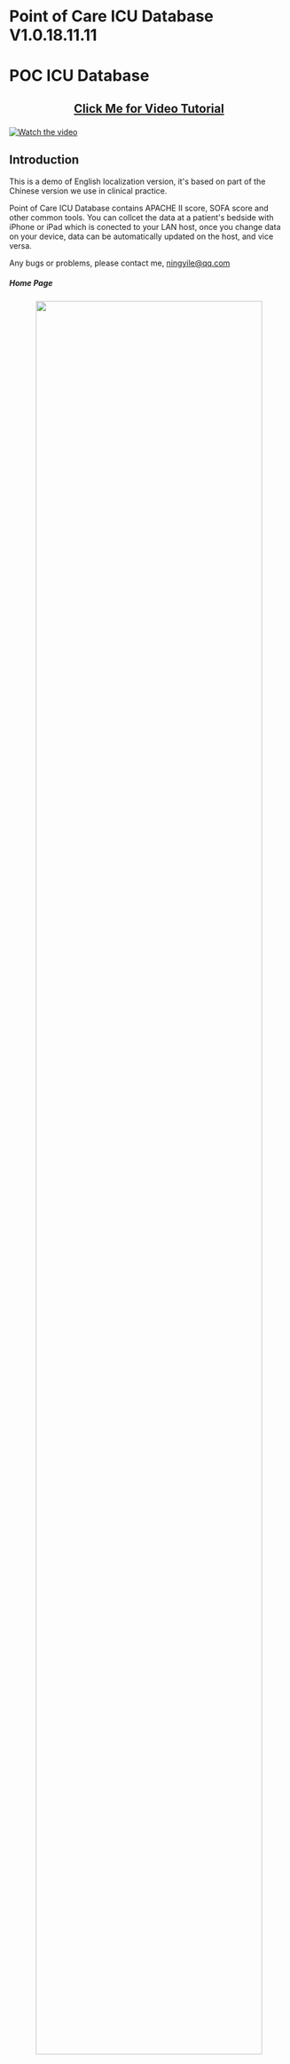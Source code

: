 # Point of Care ICU Database V1.0.18.11.11
# POC ICU Database






## <p align="center"> [Click Me for Video Tutorial](https://youtu.be/Sb5DvTK-gf4)</p>
[![Watch the video](https://github.com/ningyile/Point-of-Care-ICU-Database/raw/master/IMG/Video.jpg)](https://youtu.be/Sb5DvTK-gf4)




## Introduction
This is a demo of English localization version, it's based on part of the Chinese version we use in clinical practice.  
  
Point of Care ICU Database contains APACHE II score, SOFA score and other common tools. You can collcet the data at a patient's bedside with iPhone or iPad which is conected to your LAN host, once you change data on your device, data can be automatically updated on the host, and vice versa.  

Any bugs or problems, please contact me, ningyile@qq.com



##### Home Page
<p align="center">
  <img src="https://github.com/ningyile/Point-of-Care-ICU-Database/raw/master/IMG/UI01.jpg" width="90%" height="90%" />
</p>

#### Software Interface of PC
<p align="center">
  <img src="https://github.com/ningyile/Point-of-Care-ICU-Database/raw/master/IMG/UI02.jpg" width="90%" height="90%" />
</p>

#### Data Visualization of Patients
<p align="center">
  <img src="https://github.com/ningyile/Point-of-Care-ICU-Database/raw/master/IMG/UI03.jpg" width="90%" height="90%" />
</p>

#### Data Visualization of APACHE II
<p align="center">
  <img src="https://github.com/ningyile/Point-of-Care-ICU-Database/raw/master/IMG/UI05.jpg" width="90%" height="90%" />
</p>

#### Data Visualization of SOFA
<p align="center">
  <img src="https://github.com/ningyile/Point-of-Care-ICU-Database/raw/master/IMG/UI07.jpg" width="90%" height="90%" />
</p>

#### Software Interface of iPhone
<p align="center">
  <img src="https://github.com/ningyile/Point-of-Care-ICU-Database/raw/master/IMG/UI08.jpg" width="45%" height="45%" />
</p>
<p align="center">
  <img src="https://github.com/ningyile/Point-of-Care-ICU-Database/raw/master/IMG/UI09.jpg" width="45%" height="45%" />
</p>


>## How to use
Open "Point of Care ICU Database" on PC, MAC with FileMaker Pro 17 Advanced, or on iPhone, iPad with FileMaker Go 17. In particular, the software can be used on PC, MAC, iPhone or iPad stand alone or connected to a local area network(LAN) host. See instructions below or video tutorial of this app for more details.


>>### Account and initial password
You can log in the database with these default accounts and corresponding initial password.After logging in, you can change the password in setting.  

|Account    | Remark                      | Initial Password | Privilege |
|:---------:|:---------------------------:|:----------------:|:---------:|
| PI        | Primary Investigator        | 0                | PI        |
| CRA       | Clinical Research Associate | 0                | CRA       |
| Doctor A  | Sub Investigator            | 0                | Sub-I     |
| Doctor B  | Sub Investigator            | 0                | Sub-I     |
| Doctor C  | Sub Investigator            | 0                | Sub-I     |
| Doctor D  | Sub Investigator            | 0                | Sub-I     |
| DEC A     | Data Entry Clerk            | 0                | DEC       |
| DEC B     | Data Entry Clerk            | 0                | DEC       |
| DEC C     | Data Entry Clerk            | 0                | DEC       |
| DEC D     | Data Entry Clerk            | 0                | DEC       |
| Follow Up | Follow Up Clerk             | 0                | DEC       |  

>>### Detailed configuration for each account.  

|               | PI  | CRA | Sub-I  | DEC    |
|:-------------:|:---:|:---:|:------:|:------:|
| New Record    | YES | NO  | NO     | YES    |
| Delete        | YES | NO  | YES    | NO     |
| Print         | YES | YES | YES    | NO     |
| Import/Export | YES | NO  | YES    | NO     |
| SDV           | NO  | YES | NO     | NO     |
| Data Set      | ALL | ALL | Subset | Subset |



>>### How to use POC ICU Database on a standalone mobile device
1. Iphone or iPad connect PC, MAC via iTunes. Drag the app into FileMaker Go 17.
<p align="center">
  <img src="https://github.com/ningyile/Point-of-Care-ICU-Database/raw/master/IMG/Standalone01.jpg" width="90%" height="90%" />
</p>
<p align="center">
  <img src="https://github.com/ningyile/Point-of-Care-ICU-Database/raw/master/IMG/Standalone02.jpg" width="90%" height="90%" />
</p>
2. Open FileMaker Go 17, tap "Device" button, then you will see the app in the list.
<p align="center">
  <img src="https://github.com/ningyile/Point-of-Care-ICU-Database/raw/master/IMG/Standalone03.jpg" width="45%" height="45%" />
</p>

>>### How to use POC ICU Database on a device connected to the host
1. Make sure your devices and host are on the same LAN before connecting to the host. Open "Point of Care ICU Database" on your PC, MAC with FileMaker Pro 17 Advanced, click “Setting -> Sharing”.
<p align="center">
  <img src="https://github.com/ningyile/Point-of-Care-ICU-Database/raw/master/IMG/Host01.jpg" width="90%" height="90%" />
</p>
2. Set the "Network Sharing" selector to "ON".
<p align="center">
  <img src="https://github.com/ningyile/Point-of-Care-ICU-Database/raw/master/IMG/Host02.jpg" width="40%" height="40%" />
</p>
3. Open FileMaker Go 17, tap “Hosts -> Hosts”.
<p align="center">
  <img src="https://github.com/ningyile/Point-of-Care-ICU-Database/raw/master/IMG/Host03.jpg" width="45%" height="45%" />
</p>
4. You will see the local host in the list. The name depends on the name of your host. Then tap the host.
<p align="center">
  <img src="https://github.com/ningyile/Point-of-Care-ICU-Database/raw/master/IMG/Host04.jpg" width="45%" height="45%" />
</p>
5. Please choose "Connect" or "Always Permit Connection".
<p align="center">
  <img src="https://github.com/ningyile/Point-of-Care-ICU-Database/raw/master/IMG/Host05.jpg" width="45%" height="45%" />
</p>
6. Then you will see the app in the list. 
<p align="center">
  <img src="https://github.com/ningyile/Point-of-Care-ICU-Database/raw/master/IMG/Host06.jpg" width="45%" height="45%" />
</p>
7. The connection of PC or MAC to the LAN host is similar to mobile device. Open FileMaker Pro 17 Advanced, click “My Apps -> Add App -> From Hosts”.
<p align="center">
  <img src="https://github.com/ningyile/Point-of-Care-ICU-Database/raw/master/IMG/Host07.jpg" width="90%" height="90%" />
</p>



## QR Code Plugin
YEEPlugin is developed by [HeavenToNite(Gabriel)](https://github.com/OrcaData/YEEPlugin). With QR Code plugin, you can quickly navigate to a specific record with barcode sanner or build-in camera. Of course, other functionalities of this app are not affected without QR Code plugin. 

## Installation of QR Code Plugin 
1. • Yee.fmplugin　　　　 Mac  
   • YEEPlugin.fmx　　　　Win 32-bit Operating System  
   • YEEPlugin.fmx64　　　Win 64-bit Operating System  
   
2. Copy the plugin of the corresponding platform to the Extension folder. In this case, operating system is X64.
The file path is “X:\Program Files\FileMaker\FileMaker Pro 17 Advanced\Extensions”, “X” is your disk drive.
<p align="center">
  <img src="https://github.com/ningyile/Point-of-Care-ICU-Database/raw/master/IMG/Plugin01.jpg" width="90%" height="90%" />
</p>
<p align="center">
  <img src="https://github.com/ningyile/Point-of-Care-ICU-Database/raw/master/IMG/Plugin02.jpg" width="90%" height="90%" />
</p>
3. Open FileMaker Pro 17 Advanced, click “Edit -> Preferences -> Plug-ins”, check the YeePlugin, click "OK".
<p align="center">
  <img src="https://github.com/ningyile/Point-of-Care-ICU-Database/raw/master/IMG/Plugin03.jpg" width="90%" height="90%" />
</p>

## How to import dummy data
1. Open "Point of Care ICU Database" on your PC, MAC with FileMaker Pro 17 Advanced, click “Setting -> Import”.
<p align="center">
  <img src="https://github.com/ningyile/Point-of-Care-ICU-Database/raw/master/IMG/ImportData01.jpg" width="90%" height="90%" />
</p>
2. Choose the excel file you want to import, click "Open".
<p align="center">
  <img src="https://github.com/ningyile/Point-of-Care-ICU-Database/raw/master/IMG/ImportData02.jpg" width="90%" height="90%" />
</p>
3. Ensure that the imported data is consistent with the target table, the “Source Fields” is consistent with the “Target Fields”. And do not import the first record.
<p align="center">
  <img src="https://github.com/ningyile/Point-of-Care-ICU-Database/raw/master/IMG/ImportData03.jpg" width="90%" height="90%" />
</p>
4. Check the single box of “Perform auto-enter options while......”.
<p align="center">
  <img src="https://github.com/ningyile/Point-of-Care-ICU-Database/raw/master/IMG/ImportData04.jpg" width="40%" height="40%" />
</p>
5. Import terminated successfully without warnings. Similarly, you can import data from your lower version of the database into a later updated version.
<p align="center">
  <img src="https://github.com/ningyile/Point-of-Care-ICU-Database/raw/master/IMG/ImportData05.jpg" width="40%" height="40%" />
</p>


## DISCLAIMER
All calculations must be confirmed before use. The author make no claims of the accuracy of the information. These information is not a substitute for clinical judgement. The author shall not be liable for any special, consequential, or exemplary damages resulting in whole or part from any user's use of or reliance upon this material.

